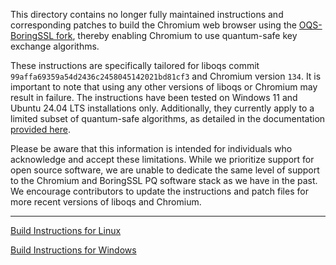 This directory contains no longer fully maintained instructions and corresponding patches to build the Chromium web browser using the [OQS-BoringSSL fork](https://github.com/open-quantum-safe/boringssl), thereby enabling Chromium to use quantum-safe key exchange algorithms.

These instructions are specifically tailored for liboqs commit `99affa69359a54d2436c2458045142021bd81cf3` and Chromium version `134`. It is important to note that using any other versions of liboqs or Chromium may result in failure. The instructions have been tested on Windows 11 and Ubuntu 24.04 LTS installations only. Additionally, they currently apply to a limited subset of quantum-safe algorithms, as detailed in the documentation [provided here](https://github.com/open-quantum-safe/boringssl#key-exchange).

Please be aware that this information is intended for individuals who acknowledge and accept these limitations. While we prioritize support for open source software, we are unable to dedicate the same level of support to the Chromium and BoringSSL PQ software stack as we have in the past. We encourage contributors to update the instructions and patch files for more recent versions of liboqs and Chromium.

---

[Build Instructions for Linux](README-Linux.md)

[Build Instructions for Windows](README-Windows.md)